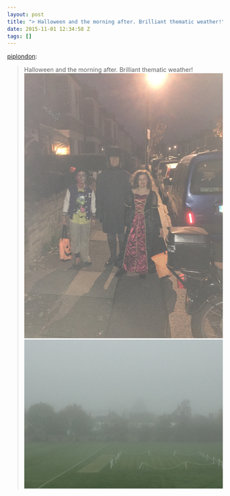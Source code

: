 ```yaml
---
layout: post
title: "> Halloween and the morning after. Brilliant thematic weather!"
date: 2015-11-01 12:34:58 Z
tags: []
---
```

[piplondon](http://pipobscure.uk/post/132328483412/halloween-and-the-morning-after-brilliant):

> Halloween and the morning after. Brilliant thematic weather!
![](/media/2015/11/132328502494_0.jpg)
![](/media/2015/11/132328502494_1.jpg)
